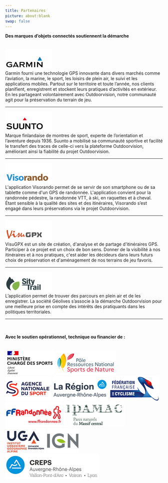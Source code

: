 ```yaml
---
title: Partenaires
picture: about:blank
swap: false
---
```


**Des marques d’objets connectés soutiennent la démarche**     
<br> <br>
[![Garmin](./assets/garmin.png)](https://www.garmin.com/fr-FR/)   
Garmin fourni une technologie GPS innovante dans divers marchés comme l’aviation, la marine, le sport, les loisirs de plein air, le suivi et les applications mobiles. Partout sur le territoire et toute l’année, nos clients planifient, enregistrent et stockent leurs pratiques d’activités en extérieur. En les partageant volontairement avec Outdoorvision, notre communauté agit pour la préservation du terrain de jeu.
***
[![Sunnto](./assets/sunnto.png)](https://www.suunto.com/fr-fr/)   
Marque finlandaise de montres de sport, experte de l’orientation et l’aventure depuis 1936. Suunto a mobilisé sa communauté sportive et facilité le transfert des traces de celle-ci vers la plateforme Outdoorvision, améliorant ainsi la fiabilité du projet Outdoorvision.
***
[![Visorando](./assets/visorando.png)](https://www.visorando.com/)   
L'application Visorando permet de se servir de son smartphone ou de sa tablette comme d'un GPS de randonnée. L'application convient pour la randonnée pédestre, la randonnée VTT, à ski, en raquettes et à cheval.   
Étant sensible à la qualité des sites et des itinéraires, Visorando s’est engagé dans leurs préservations via le projet Outdoorvision.
***
[![VisuGPX](./assets/visugpx.png)](https://www.visugpx.com/)   
VisuGPX est un site de création, d'analyse et de partage d'itinéraires GPS. Participer à ce projet est un choix de bon sens. Donner de la visibilité à nos itinéraires et à nos pratiques, c'est aider les décideurs dans leurs futurs choix de préservation et d'aménagement de nos terrains de jeu favoris.
***
[![SityTrail](./assets/sitytrail.png)](https://www.sitytrail.com/fr/)   
L’application permet de trouver des parcours en plein air et de les enregistrer. La société Géolives s’associe à la démarche Outdoorvision pour une meilleure prise en compte des intérêts des pratiquants dans les politiques territoriales.
***
<br> <br> 
**Avec le soutien opérationnel, technique ou financier de :**   
<br> <br>
[![Le Ministère chargé des Sports](./assets/ministere-sports.png)](https://www.sports.gouv.fr/)
[![Le Pôle ressources national sports de nature (PRNSN)](./assets/prnsn.png)](https://www.sportsdenature.gouv.fr/)
[![L'Agence nationale du sport](./assets/ans.png)](https://www.ign.fr/)
[![La Région Auvergne Rhône-Alpes](assets/region-auvergne-rhone-alpes.png)](https://www.auvergnerhonealpes.fr/)
[![La Fédération française de cyclisme](./assets/ffc.png)](https://www.ffc.fr/)
[![La Fédération française de randonnée pédestre](assets/ffrp.png)](https://www.ffrandonnee.fr/)
[![Les parcs naturels du Massif central (Association IPAMAC)](assets/ipamac.png)](http://www.parcs-massif-central.com/)
[![L'institut de Géographie Alpine de l'Université de Grenoble](./assets/iuga.png)](https://iuga.univ-grenoble-alpes.fr/)
[![L’Institut national de l’information géographique et forestière (IGN)](assets/ign.png)](https://www.ign.fr/)
[![Le CREPS Auvergne - Rhône-Alpes](./assets/creps.png)](https://www.creps-rhonealpes.sports.gouv.fr/)
